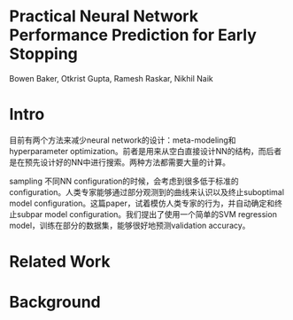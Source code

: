 # Practical Neural Network Performance Prediction for Early Stopping

Bowen Baker, Otkrist Gupta, Ramesh Raskar, Nikhil Naik

# Intro

目前有两个方法来减少neural network的设计：meta-modeling和hyperparameter optimization。前者是用来从空白直接设计NN的结构，而后者是在预先设计好的NN中进行搜索。两种方法都需要大量的计算。

sampling 不同NN configuration的时候，会考虑到很多低于标准的configuration。人类专家能够通过部分观测到的曲线来认识以及终止suboptimal model configuration。这篇paper，试着模仿人类专家的行为，并自动确定和终止subpar model configuration。我们提出了使用一个简单的SVM regression model，训练在部分的数据集，能够很好地预测validation accuracy。

# Related Work

# Background